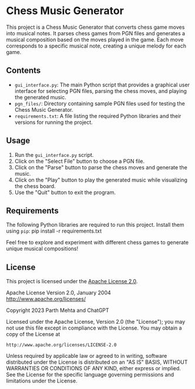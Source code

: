 # Chess Music Generator

This project is a Chess Music Generator that converts chess game moves into musical notes. It parses chess games from PGN files and generates a musical composition based on the moves played in the game. Each move corresponds to a specific musical note, creating a unique melody for each game.

## Contents

- `gui_interface.py`: The main Python script that provides a graphical user interface for selecting PGN files, parsing the chess moves, and playing the generated music.
- `pgn_files/`: Directory containing sample PGN files used for testing the Chess Music Generator.
- `requirements.txt`: A file listing the required Python libraries and their versions for running the project.

## Usage

1. Run the `gui_interface.py` script.
2. Click on the "Select File" button to choose a PGN file.
3. Click on the "Parse" button to parse the chess moves and generate the music.
4. Click on the "Play" button to play the generated music while visualizing the chess board.
5. Use the "Quit" button to exit the program.

## Requirements
The following Python libraries are required to run this project. Install them using `pip`:
pip install -r requirements.txt

Feel free to explore and experiment with different chess games to generate unique musical compositions!

## License

This project is licensed under the [Apache License 2.0](LICENSE.md).

Apache License
Version 2.0, January 2004
http://www.apache.org/licenses/

Copyright 2023 Parth Mehta and ChatGPT

Licensed under the Apache License, Version 2.0 (the "License");
you may not use this file except in compliance with the License.
You may obtain a copy of the License at

    http://www.apache.org/licenses/LICENSE-2.0

Unless required by applicable law or agreed to in writing, software
distributed under the License is distributed on an "AS IS" BASIS,
WITHOUT WARRANTIES OR CONDITIONS OF ANY KIND, either express or implied.
See the License for the specific language governing permissions and
limitations under the License.

